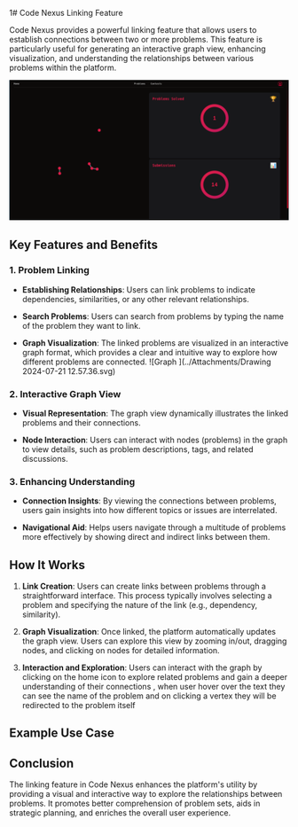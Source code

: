 1# Code Nexus Linking Feature

Code Nexus provides a powerful linking feature that allows users to establish connections between two or more problems. This feature is particularly useful for generating an interactive graph view, enhancing visualization, and understanding the relationships between various problems within the platform.

![Home Page](../Attachments/code-nexus-home-page.png)
## Key Features and Benefits

### 1. Problem Linking

- **Establishing Relationships**: Users can link problems to indicate dependencies, similarities, or any other relevant relationships.
- **Search Problems**: Users can search from problems by typing the name of the problem they want to link.
  
- **Graph Visualization**: The linked problems are visualized in an interactive graph format, which provides a clear and intuitive way to explore how different problems are connected.
![Graph ](../Attachments/Drawing 2024-07-21 12.57.36.svg)
### 2. Interactive Graph View

- **Visual Representation**: The graph view dynamically illustrates the linked problems and their connections.
  
- **Node Interaction**: Users can interact with nodes (problems) in the graph to view details, such as problem descriptions, tags, and related discussions.

### 3. Enhancing Understanding

- **Connection Insights**: By viewing the connections between problems, users gain insights into how different topics or issues are interrelated.
  
- **Navigational Aid**: Helps users navigate through a multitude of problems more effectively by showing direct and indirect links between them.

## How It Works

1. **Link Creation**: Users can create links between problems through a straightforward interface. This process typically involves selecting a problem and specifying the nature of the link (e.g., dependency, similarity).

2. **Graph Visualization**: Once linked, the platform automatically updates the graph view. Users can explore this view by zooming in/out, dragging nodes, and clicking on nodes for detailed information.

3. **Interaction and Exploration**: Users can interact with the graph by clicking on the home icon to explore related problems and gain a deeper understanding of their connections , when user hover over the text they can see the name of the problem and on clicking a vertex they will be redirected to the problem itself

## Example Use Case



## Conclusion

The linking feature in Code Nexus enhances the platform's utility by providing a visual and interactive way to explore the relationships between problems. It promotes better comprehension of problem sets, aids in strategic planning, and enriches the overall user experience.
